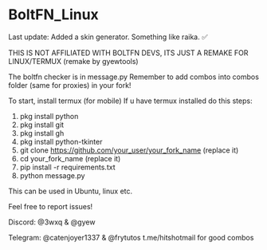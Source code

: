 # BoltFN_Linux

Last update: Added a skin generator. Something like raika. ✅

THIS IS NOT AFFILIATED WITH BOLTFN DEVS, ITS JUST A REMAKE FOR LINUX/TERMUX (remake by gyewtools)

The boltfn checker is in message.py
Remember to add combos into combos folder (same for proxies) in your fork!

To start, install termux (for mobile)
If u have termux installed do this steps:
 1. pkg install python
 2. pkg install git
 3. pkg install gh
 4. pkg install python-tkinter
 5. git clone https://github.com/your_user/your_fork_name (replace it)
 6. cd your_fork_name (replace it)
 7. pip install -r requirements.txt
 8. python message.py

This can be used in Ubuntu, linux etc.

Feel free to report issues!

Discord:
@3wxq & @gyew

Telegram: 
@catenjoyer1337 & @frytutos
t.me/hitshotmail for good combos

